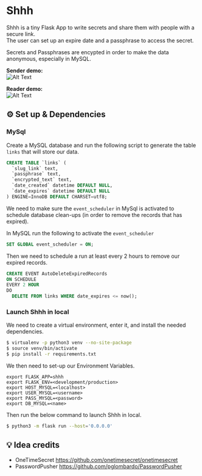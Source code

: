 # Shhh

Shhh is a tiny Flask App to write secrets and share them with people with a secure link.  
The user can set up an expire date and a passphrase to access the secret.    

Secrets and Passphrases are encypted in order to make the data anonymous, especially in MySQL.  

**Sender demo:**    
![Alt Text](https://github.com/smallwat3r/shhh/blob/master/demo/sender.gif)  

**Reader demo:**  
![Alt Text](https://github.com/smallwat3r/shhh/blob/master/demo/reader.gif)  


## ⚙️ Set up & Dependencies

### MySql 
Create a MySQL database and run the following script to generate the table `links` that will store our data.

```sql
CREATE TABLE `links` (
  `slug_link` text,
  `passphrase` text,
  `encrypted_text` text,
  `date_created` datetime DEFAULT NULL,
  `date_expires` datetime DEFAULT NULL
) ENGINE=InnoDB DEFAULT CHARSET=utf8;
```

We need to make sure the `event_scheduler` in MySql is activated to schedule database clean-ups (in order to remove the records that has expired).

In MySQL run the following to activate the `event_scheduler`

```sql
SET GLOBAL event_scheduler = ON;
```

Then we need to schedule a run at least every 2 hours to remove our expired records.
```sql
CREATE EVENT AutoDeleteExpiredRecords
ON SCHEDULE
EVERY 2 HOUR
DO 
  DELETE FROM links WHERE date_expires <= now();
```

### Launch Shhh in local
We need to create a virtual environment, enter it, and install the needed dependencies.
```sh
$ virtualenv -p python3 venv --no-site-package
$ source venv/bin/activate
$ pip install -r requirements.txt
```

We then need to set-up our Environment Variables.
```
export FLASK_APP=shhh
export FLASK_ENV=<development/production>
export HOST_MYSQL=<localhost>
export USER_MYSQL=<username>
export PASS_MYSQL=<password>
export DB_MYSQL=<name>
```
Then run the below command to launch Shhh in local.

```sh
$ python3 -m flask run --host='0.0.0.0'
```

## 💡 Idea credits  

- OneTimeSecret https://github.com/onetimesecret/onetimesecret
- PasswordPusher https://github.com/pglombardo/PasswordPusher
